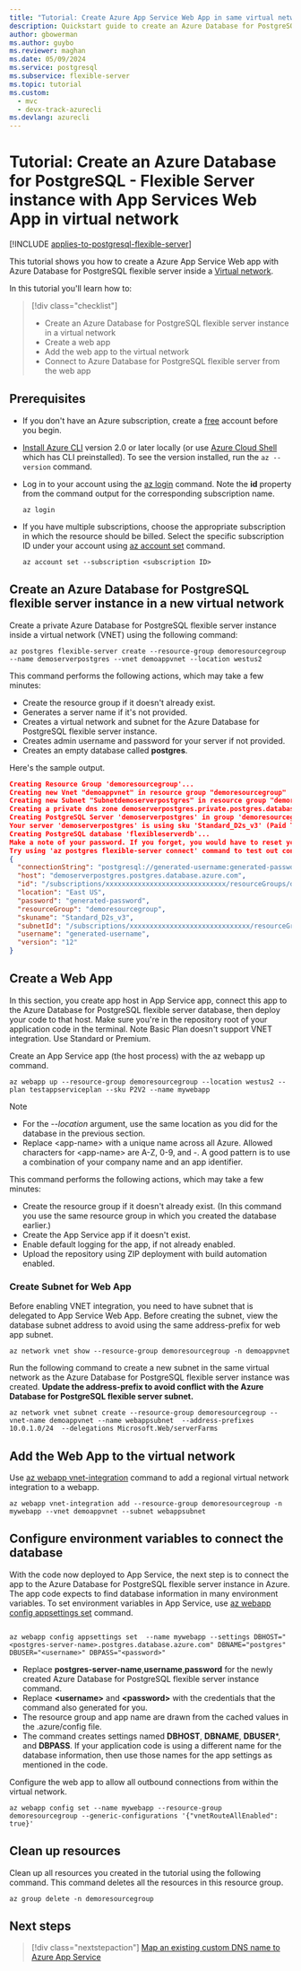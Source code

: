 ```yaml
---
title: "Tutorial: Create Azure App Service Web App in same virtual network"
description: Quickstart guide to create an Azure Database for PostgreSQL - Flexible Server instance with a web app in the same virtual network.
author: gbowerman
ms.author: guybo
ms.reviewer: maghan
ms.date: 05/09/2024
ms.service: postgresql
ms.subservice: flexible-server
ms.topic: tutorial
ms.custom:
  - mvc
  - devx-track-azurecli
ms.devlang: azurecli
---
```


# Tutorial: Create an Azure Database for PostgreSQL - Flexible Server instance with App Services Web App in virtual network

[!INCLUDE [applies-to-postgresql-flexible-server](../includes/applies-to-postgresql-flexible-server.md)]

This tutorial shows you how to create a Azure App Service Web app with Azure Database for PostgreSQL flexible server inside a [Virtual network](../../virtual-network/virtual-networks-overview.md).

In this tutorial you'll learn how to:
>[!div class="checklist"]
> * Create an Azure Database for PostgreSQL flexible server instance in a virtual network
> * Create a web app
> * Add the web app to the virtual network
> * Connect to Azure Database for PostgreSQL flexible server from the web app 

## Prerequisites

- If you don't have an Azure subscription, create a [free](https://azure.microsoft.com/free/) account before you begin.
- [Install Azure CLI](/cli/azure/install-azure-cli) version 2.0 or later locally (or use [Azure Cloud Shell](https://azure.microsoft.com/get-started/azure-portal/cloud-shell/) which has CLI preinstalled). To see the version installed, run the `az --version` command. 
- Log in to your account using the [az login](/cli/azure/authenticate-azure-cli) command. Note the **id** property from the command output for the corresponding subscription name.

  ```azurecli
  az login
  ```
- If you have multiple subscriptions, choose the appropriate subscription in which the resource should be billed. Select the specific subscription ID under your account using [az account set](/cli/azure/account) command.

  ```azurecli
  az account set --subscription <subscription ID>
  ```

## Create an Azure Database for PostgreSQL flexible server instance in a new virtual network

Create a private Azure Database for PostgreSQL flexible server instance inside a virtual network (VNET) using the following command:

```azurecli
az postgres flexible-server create --resource-group demoresourcegroup --name demoserverpostgres --vnet demoappvnet --location westus2
```
This command performs the following actions, which may take a few minutes:

- Create the resource group if it doesn't already exist.
- Generates a server name if it's not provided.
- Creates a virtual network and subnet for the Azure Database for PostgreSQL flexible server instance.
- Creates admin username and password for your server if not provided.
- Creates an empty database called **postgres**.

Here's the sample output.

```json
Creating Resource Group 'demoresourcegroup'...
Creating new Vnet "demoappvnet" in resource group "demoresourcegroup"
Creating new Subnet "Subnetdemoserverpostgres" in resource group "demoresourcegroup"
Creating a private dns zone demoserverpostgres.private.postgres.database.azure.com in resource group "demoresourcegroup"
Creating PostgreSQL Server 'demoserverpostgres' in group 'demoresourcegroup'...
Your server 'demoserverpostgres' is using sku 'Standard_D2s_v3' (Paid Tier). Please refer to https://aka.ms/postgres-pricing for pricing details
Creating PostgreSQL database 'flexibleserverdb'...
Make a note of your password. If you forget, you would have to reset your password with "az postgres flexible-server update -n demoserverpostgres -g demoresourcegroup -p <new-password>".
Try using 'az postgres flexible-server connect' command to test out connection.
{
  "connectionString": "postgresql://generated-username:generated-password@demoserverpostgres.postgres.database.azure.com/postgres?sslmode=require",
  "host": "demoserverpostgres.postgres.database.azure.com",
  "id": "/subscriptions/xxxxxxxxxxxxxxxxxxxxxxxxxxxxxx/resourceGroups/demoresourcegroup/providers/Microsoft.DBforPostgreSQL/flexibleServers/demoserverpostgres",
  "location": "East US",
  "password": "generated-password",
  "resourceGroup": "demoresourcegroup",
  "skuname": "Standard_D2s_v3",
  "subnetId": "/subscriptions/xxxxxxxxxxxxxxxxxxxxxxxxxxxxxx/resourceGroups/demoresourcegroup/providers/Microsoft.Network/virtualNetworks/demoappvnet/subnets/Subnetdemoserverpostgres",
  "username": "generated-username",
  "version": "12"
}
```

## Create a Web App
In this section, you create app host in App Service app, connect this app to the Azure Database for PostgreSQL flexible server database, then deploy your code to that host. Make sure you're in the repository root of your application code in the terminal. Note Basic Plan doesn't support VNET integration. Use Standard or Premium. 

Create an App Service app (the host process) with the az webapp up command.

```azurecli
az webapp up --resource-group demoresourcegroup --location westus2 --plan testappserviceplan --sku P2V2 --name mywebapp
```

> [!NOTE]
> - For the _--location_ argument, use the same location as you did for the database in the previous section.
> - Replace \<app-name\> with a unique name across all Azure. Allowed characters for \<app-name\> are A-Z, 0-9, and -. A good pattern is to use a combination of your company name and an app identifier.

This command performs the following actions, which may take a few minutes:

- Create the resource group if it doesn't already exist. (In this command you use the same resource group in which you created the database earlier.)
- Create the App Service app if it doesn't exist.
- Enable default logging for the app, if not already enabled.
- Upload the repository using ZIP deployment with build automation enabled.

### Create Subnet for Web App
Before enabling VNET integration, you need to have subnet that is delegated to App Service Web App. Before creating the subnet, view the database subnet address to avoid using the same address-prefix for web app subnet. 

```azurecli
az network vnet show --resource-group demoresourcegroup -n demoappvnet
```

Run the following command to create a new subnet in the same virtual network as the Azure Database for PostgreSQL flexible server instance was created. **Update the address-prefix to avoid conflict with the Azure Database for PostgreSQL flexible server subnet.**

```azurecli
az network vnet subnet create --resource-group demoresourcegroup --vnet-name demoappvnet --name webappsubnet  --address-prefixes 10.0.1.0/24  --delegations Microsoft.Web/serverFarms
```

## Add the Web App to the virtual network
Use [az webapp vnet-integration](/cli/azure/webapp/vnet-integration) command to add a regional virtual network integration to a webapp. 

```azurecli
az webapp vnet-integration add --resource-group demoresourcegroup -n  mywebapp --vnet demoappvnet --subnet webappsubnet
```

## Configure environment variables to connect the database
With the code now deployed to App Service, the next step is to connect the app to the Azure Database for PostgreSQL flexible server instance in Azure. The app code expects to find database information in many environment variables. To set environment variables in App Service, use [az webapp config appsettings set](/cli/azure/webapp/config/appsettings#az-webapp-config-appsettings-set) command.

  
```azurecli
  
az webapp config appsettings set  --name mywebapp --settings DBHOST="<postgres-server-name>.postgres.database.azure.com" DBNAME="postgres" DBUSER="<username>" DBPASS="<password>" 
```
- Replace **postgres-server-name**,**username**,**password** for the newly created Azure Database for PostgreSQL flexible server instance command.
- Replace **\<username\>** and **\<password\>** with the credentials that the command also generated for you.
- The resource group and app name are drawn from the cached values in the .azure/config file.
- The command creates settings named **DBHOST**, **DBNAME**, **DBUSER***, and **DBPASS**. If your application code is using a different name for the database information, then use those names for the app settings as mentioned in the code.

Configure the web app to allow all outbound connections from within the virtual network.
```azurecli
az webapp config set --name mywebapp --resource-group demoresourcegroup --generic-configurations '{"vnetRouteAllEnabled": true}'
```

## Clean up resources

Clean up all resources you created in the tutorial using the following command. This command deletes all the resources in this resource group.

```azurecli
az group delete -n demoresourcegroup
```

## Next steps
> [!div class="nextstepaction"]
> [Map an existing custom DNS name to Azure App Service](../../app-service/app-service-web-tutorial-custom-domain.md)
